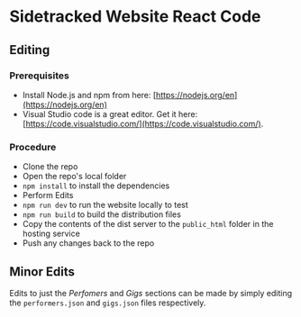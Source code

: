 # Sidetracked Website React Code

## Editing

### Prerequisites

- Install Node.js and npm from here: [https://nodejs.org/en](https://nodejs.org/en)
- Visual Studio code is a great editor. Get it here: [https://code.visualstudio.com/](https://code.visualstudio.com/).

### Procedure

- Clone the repo
- Open the repo's local folder
- `npm install` to install the dependencies
- Perform Edits
- `npm run dev` to run the website locally to test
- `npm run build` to build the distribution files
- Copy the contents of the dist server to the `public_html` folder in the hosting service
- Push any changes back to the repo

## Minor  Edits
Edits to just the *Perfomers* and *Gigs* sections can be made by simply editing the `performers.json` and `gigs.json` files respectively.